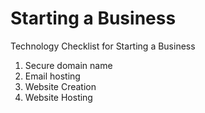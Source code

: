 # Starting a Business
Technology Checklist for Starting a Business

1. Secure domain name
2. Email hosting
3. Website Creation
4. Website Hosting
